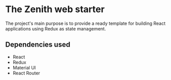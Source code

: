 # The Zenith web starter

The project's main purpose is to provide a ready template for building React applications using Redux as state management.

## Dependencies used

- React
- Redux
- Material UI
- React Router
